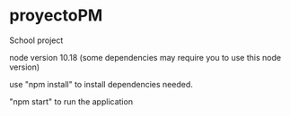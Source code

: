 # proyectoPM
School project

node version 10.18 (some dependencies may require you to use this node version)

use "npm install" to install dependencies needed.

"npm start" to run the application
